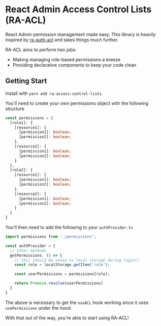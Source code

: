 # React Admin Access Control Lists (RA-ACL)

React Admin permission management made easy. This library is heavily inspired by [ra-auth-acl](https://github.com/marmelab/ra-auth-acl) and takes things much further.

RA-ACL aims to perform two jobs:
- Making managing role-based permissions a breeze
- Providing declarative components to keep your code clean

## Getting Start

Install with `yarn add ra-access-control-lists`

You'll need to create your own permissions object with the following structure

```typescript
const permissions = {
  [role1]: {
    [resource1]: {
      [permission1]: boolean;
      [permission2]: boolean;
    },
    [resource2]: {
      [permission1]: boolean;
      [permission2]: boolean;
    }
  },
  [role2]: {
    [resource1]: {
      [permission1]: boolean;
      [permission2]: boolean;
    },
    [resource2]: {
      [permission1]: boolean;
      [permission2]: boolean;
    } 
  }
}
```

You'll then need to add the following to your `authProvider.ts`

```typescript
import permissions from './permissions';

const authProvider = {
  // other methods
  getPermissions: () => {
    // this should be saved to local storage during login()
    const role = localStorage.getItem('role');

    const userPermissions = permissions[role];

    return Promise.resolve(userPermissions)
  }
}
```

The above is necessary to get the `useACL` hook working since it uses `usePermissions` under the hood.

With that out of the way, you're able to start using RA-ACL!
